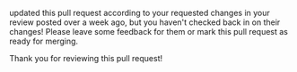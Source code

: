 updated this pull request according to your requested changes in your review posted over a week ago, but you haven't checked back in on their changes! Please leave some feedback for them or mark this pull request as ready for merging.

Thank you for reviewing this pull request!